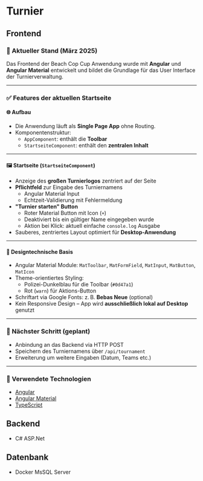 # Turnier

## Frontend
### 📌 Aktueller Stand (März 2025)

Das Frontend der Beach Cop Cup Anwendung wurde mit **Angular** und **Angular Material** entwickelt und bildet die Grundlage für das User Interface der Turnierverwaltung.

---

### ✅ Features der aktuellen Startseite

#### 🌐 Aufbau
- Die Anwendung läuft als **Single Page App** ohne Routing.
- Komponentenstruktur:
  - `AppComponent`: enthält die **Toolbar**
  - `StartseiteComponent`: enthält den **zentralen Inhalt**

---

#### 🖼️ Startseite (`StartseiteComponent`)
- Anzeige des **großen Turnierlogos** zentriert auf der Seite
- **Pflichtfeld** zur Eingabe des Turniernamens
  - Angular Material Input
  - Echtzeit-Validierung mit Fehlermeldung
- **"Turnier starten" Button**
  - Roter Material Button mit Icon (`+`)
  - Deaktiviert bis ein gültiger Name eingegeben wurde
  - Aktion bei Klick: aktuell einfache `console.log` Ausgabe
- Sauberes, zentriertes Layout optimiert für **Desktop-Anwendung**

---

#### 🧩 Designtechnische Basis
- Angular Material Module: `MatToolbar`, `MatFormField`, `MatInput`, `MatButton`, `MatIcon`
- Theme-orientiertes Styling:
  - Polizei-Dunkelblau für die Toolbar (`#0d47a1`)
  - Rot (`warn`) für Aktions-Button
- Schriftart via Google Fonts: z. B. **Bebas Neue** (optional)
- Kein Responsive Design – App wird **ausschließlich lokal auf Desktop** genutzt

---

### 🧪 Nächster Schritt (geplant)
- Anbindung an das Backend via HTTP POST
- Speichern des Turniernamens über `/api/tournament`
- Erweiterung um weitere Eingaben (Datum, Teams etc.)

---

### 📁 Verwendete Technologien
- [Angular](https://angular.io/)
- [Angular Material](https://material.angular.io/)
- [TypeScript](https://www.typescriptlang.org/)

## Backend
- C# ASP.Net

## Datenbank
- Docker MsSQL Server
